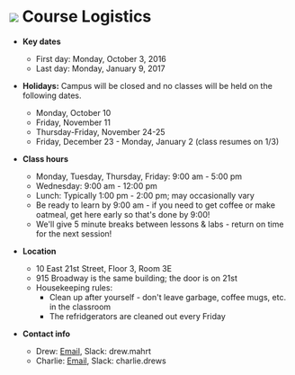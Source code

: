 # ![](https://ga-dash.s3.amazonaws.com/production/assets/logo-9f88ae6c9c3871690e33280fcf557f33.png) Course Logistics

- **Key dates**
  - First day: Monday, October 3, 2016
  - Last day: Monday, January 9, 2017


- **Holidays:** Campus will be closed and no classes will be held on the following dates.
  - Monday, October 10
  - Friday, November 11
  - Thursday-Friday, November 24-25
  - Friday, December 23 - Monday, January 2 (class resumes on 1/3)


- **Class hours**
  - Monday, Tuesday, Thursday, Friday: 9:00 am - 5:00 pm
  - Wednesday: 9:00 am - 12:00 pm
  - Lunch: Typically 1:00 pm - 2:00 pm; may occasionally vary
  - Be ready to learn by 9:00 am - if you need to get coffee or make oatmeal, get here early so that's done by 9:00!
  - We'll give 5 minute breaks between lessons & labs - return on time for the next session!


- **Location**
  - 10 East 21st Street, Floor 3, Room 3E
  - 915 Broadway is the same building; the door is on 21st
  - Housekeeping rules:
    - Clean up after yourself - don't leave garbage, coffee mugs, etc. in the classroom
    - The refridgerators are cleaned out every Friday


- **Contact info**
  - Drew: [Email](mailto:drew.mahrt@generalassemb.ly), Slack: drew.mahrt
  - Charlie: [Email](mailto:charles.drews@generalassemb.ly), Slack: charlie.drews

